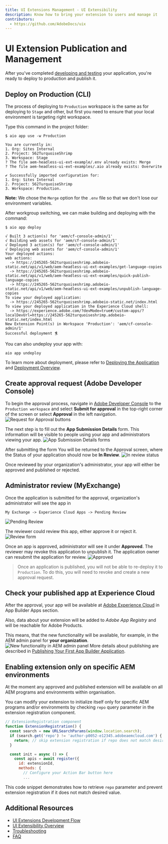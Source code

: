 ```yaml
---
title: UI Extensions Management - UI Extensibility
description: Know how to bring your extension to users and manage it
contributors:
  - https://github.com/AdobeDocs/uix
---
```

# UI Extension Publication and Management

After you've completed [developing and testing](../development-flow) your application, you're ready to deploy to production and publish it.

## Deploy on Production (CLI)

The process of deploying to `Production` workspace is the same as for deploying to `Stage` and other, but first you need to ensure that your local environment is targeting right workspace.

Type this command in the project folder:
```shell
$ aio app use -w Production

You are currently in:
1. Org: Sites Internal
2. Project: 562TurquoiseShrimp
3. Workspace: Stage
? The file aem-headless-ui-ext-example/.env already exists: Merge
? The file aem-headless-ui-ext-examples/.aio already exists: Overwrite

✔ Successfully imported configuration for:
1. Org: Sites Internal
2. Project: 562TurquoiseShrimp
3. Workspace: Production.
```
**Note:** 
We chose the `Merge` option for the `.env` file so that we don't lose our environment variables.

After workgroup switching, we can make building and deploying with the command:
```
$ aio app deploy

√ Built 3 action(s) for 'aem/cf-console-admin/1'
√ Building web assets for 'aem/cf-console-admin/1'
√ Deployed 3 action(s) for 'aem/cf-console-admin/1'
√ Deploying web assets for 'aem/cf-console-admin/1'
Your deployed actions:
web actions:
  -> https://245265-562turquoiseshrimp.adobeio-static.net/api/v1/web/aem-headless-ui-ext-examples/get-language-copies
  -> https://245265-562turquoiseshrimp.adobeio-static.net/api/v1/web/aem-headless-ui-ext-examples/quick-publish-language-copies
  -> https://245265-562turquoiseshrimp.adobeio-static.net/api/v1/web/aem-headless-ui-ext-examples/unpublish-language-copies
To view your deployed application:
  -> https://245265-562turquoiseshrimp.adobeio-static.net/index.html
To view your deployed application in the Experience Cloud shell:
  -> https://experience.adobe.com/?devMode=true#/custom-apps/?localDevUrl=https://245265-562turquoiseshrimp.adobeio-static.net/index.html
New Extension Point(s) in Workspace 'Production': 'aem/cf-console-admin/1'
Successful deployment 🏄
```

You can also undeploy your app with:
```shell script
aio app undeploy
``` 

To learn more about deployment, please refer to [Deploying the Application](https://developer.adobe.com/app-builder/docs/getting_started/first_app/#7-deploying-the-application) 
and [Deployment Overview](https://developer.adobe.com/app-builder/docs/guides/deployment/). 

## Create approval request (Adobe Developer Console)

To begin the approval process, navigate in [Adobe Developer Console](https://developer.adobe.com/console) to the `Production workspace` and select **Submit for approval** in the top-right corner of the screen or select **Approval** in the left navigation.
![Request for Approval buttons](request-for-approval-buttons.png)

The next step is to fill out the **App Submission Details** form.
This information will be visible to people using your app and administrators viewing your app.
![App Submission Details forms](app-submission-details-form.png)

After submitting the form You will be returned to the Approval screen, where the Status of your application should now be **In Review**.
![In review status](in-review.png)

Once reviewed by your organization's administrator, your app will either be approved and published or rejected.

## Administrator review (MyExchange)

Once the application is submitted for the approval, organization's administrator will see the app in 
```
My Exchange -> Experience Cloud Apps -> Pending Review
```
![Pending Review](pending-review.png)

The reviewer could review this app, either approve it or reject it.
![Review form](review-form.png)

Once an app is approved, administrator will see it under **Approved**. 
The reviewer may revoke this application to unpublish it. The application owner can resubmit the application for review.
![Approved](status-approved.png)

> Once an application is published, you will not be able to re-deploy it to `Production`. To do this, you will need to revoke and create a new approval request.

## Check your published app at Experience Cloud

After the approval, your app will be available at [Adobe Experience Cloud](https://experience.adobe.com/) in App Builder Apps section.

Also, data about your extension will be added to *Adobe App Registry* and will be reachable for Adobe Products.

This means, that the new functionality will be available, for example, in the AEM admin panel for **your organization**.
![New functionality in AEM admin panel](../development-flow/publishing-2.png)
More details about publishing are described in [Publishing Your First App Builder Application](https://developer.adobe.com/app-builder/docs/getting_started/publish_app/).

## Enabling extension only on specific AEM environments

At the moment any approved and published extension will be available on all AEM programs and environments within organisation.

You can modify your extension to initialize itself only for specific AEM programs and/or environments by checking `repo` query parameter in the extension registration component.

```js
// ExtensionRegistration component
function ExtensionRegistration() {
  const search = new URLSearchParams(window.location.search);
  if (search.get('repo') != 'author-p0052-e12345.adobeaemcloud.com') {
    return; // skip extension registration if repo does not match desired one 
  }

  const init = async () => {
    const apis = await register({
      id: extensionId,
      methods: {
        // Configure your Action Bar button here
        ...
```

This code snippet demonstrates how to retrieve `repo` parameter and prevent extension registration if it does not match desired value.

## Additional Resources

- [UI Extensions Development Flow](../development-flow)
- [UI Extensibility Overview](../../)
- [Troubleshooting](../../services/aem-cf-console-admin/debug)
- [FAQ](../../overview/faq)
